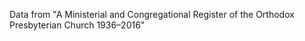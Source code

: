 Data from "A Ministerial and Congregational Register of the Orthodox Presbyterian Church 1936–2016"

